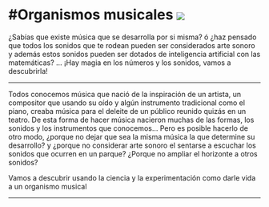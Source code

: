 #Organismos musicales
<img align="center" src="http://www.barkingsphinx.com/wp-content/uploads/2011/08/xenakis1.jpg">
===
¿Sabías que existe música que se desarrolla por si misma? ó ¿haz pensado que todos los sonidos que te rodean pueden ser 
considerados arte sonoro y además estos sonidos pueden ser dotados de inteligencia artificial con las matemáticas? ...
¡Hay magia en los números y los sonidos, vamos a descubrirla!
___
Todos conocemos música que nació de la inspiración de un artista, un compositor que usando su oído y algún instrumento tradicional como el piano, creaba música para el deleite de un público reunido quizás en un teatro.
De esta forma de hacer música nacieron muchas de las formas, los sonidos y los instrumentos que conocemos...
Pero es posible hacerlo de otro modo, ¿porque no dejar que sea la misma música la que determine su desarrollo? y ¿porque no considerar arte sonoro el sentarse a escuchar los sonidos que ocurren en un parque?
¿Porque no ampliar el horizonte a otros sonidos?

Vamos a descubrir usando la ciencia y la experimentación como darle vida a un organismo musical
___
